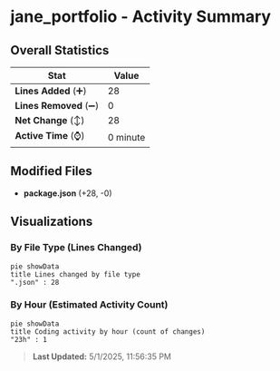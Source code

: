 # jane_portfolio - Activity Summary 

## Overall Statistics

| Stat                   | Value                                                             |
| ---------------------- | ----------------------------------------------------------------- |
| **Lines Added** (➕)   | 28                                          |
| **Lines Removed** (➖) | 0                                        |
| **Net Change** (↕)    | 28                |
| **Active Time** (⌚)   | 0 minute |


## Modified Files
- **package.json** (+28, -0)

## Visualizations

### By File Type (Lines Changed)

```mermaid
pie showData
title Lines changed by file type
".json" : 28
```

### By Hour (Estimated Activity Count)

```mermaid
pie showData
title Coding activity by hour (count of changes)
"23h" : 1
```


> **Last Updated:** 5/1/2025, 11:56:35 PM